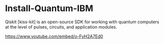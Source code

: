 # Install-Quantum-IBM

Qiskit [kiss-kit] is an open-source SDK for working with quantum computers at the level of pulses, circuits, and application modules.

https://www.youtube.com/embed/o-FyH2A7Ed0
